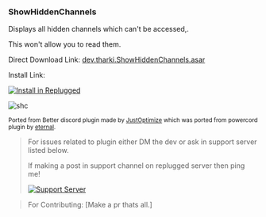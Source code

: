 ### ShowHiddenChannels

Displays all hidden channels which can't be accessed,.

This won't allow you to read them.

Direct Download Link: [dev.tharki.ShowHiddenChannels.asar](https://github.com/YofukashiNo/ShowHiddenChannels/releases/latest/download/dev.tharki.ShowHiddenChannels.asar)

Install Link:

[![Install in Replugged](https://img.shields.io/badge/-Install%20in%20Replugged-blue?style=for-the-badge&logo=none)](https://replugged.dev/install?identifier=dev.tharki.ShowHiddenChannels)

![shc](https://i.imgur.com/pE1sQz5.png)

<sub>Ported from Better discord plugin made by [JustOptimize](https://github.com/JustOptimize/return-ShowHiddenChannels) which was ported from powercord plugin by [eternal](https://github.com/discord-modifications/show-hidden-channels).</sub>


> For issues related to plugin either DM the dev or ask in support server listed below.
>
>If making a post in support channel on replugged server then ping me!
>
> [![Support Server](https://discordapp.com/api/guilds/919649417005506600/widget.png?style=banner3)](https://discord.gg/SgKSKyh9gY)

> For Contributing: [Make a pr thats all.]
